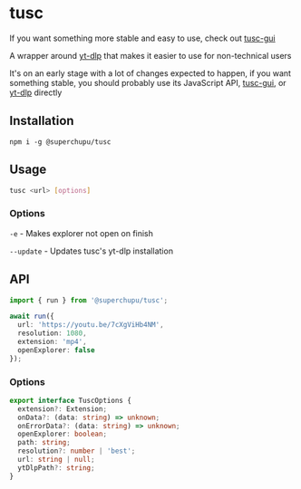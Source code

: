 # tusc

If you want something more stable and easy to use, check out [tusc-gui][tusc-gui]

A wrapper around [yt-dlp][yt-dlp] that makes it easier to use for non-technical users

It's on an early stage with a lot of changes expected to happen, if you want something stable, you should probably use its JavaScript API, [tusc-gui][tusc-gui], or [yt-dlp][yt-dlp] directly

## Installation

```sh-session
npm i -g @superchupu/tusc
```

## Usage

```bash
tusc <url> [options]
```

### Options

`-e` - Makes explorer not open on finish

`--update` - Updates tusc's yt-dlp installation

## API

```ts
import { run } from '@superchupu/tusc';

await run({
  url: 'https://youtu.be/7cXgViHb4NM',
  resolution: 1080,
  extension: 'mp4',
  openExplorer: false
});
```

### Options

```ts
export interface TuscOptions {
  extension?: Extension;
  onData?: (data: string) => unknown;
  onErrorData?: (data: string) => unknown;
  openExplorer: boolean;
  path: string;
  resolution?: number | 'best';
  url: string | null;
  ytDlpPath?: string;
}
```

[tusc-gui]: https://github.com/SuperchupuDev/tusc-gui
[yt-dlp]: https://github.com/yt-dlp/yt-dlp
